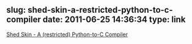 slug: shed-skin-a-restricted-python-to-c-compiler
date: 2011-06-25 14:36:34
type: link
---

[Shed Skin - A (restricted) Python-to-C Compiler](http://shed-skin.blogspot.com/)
